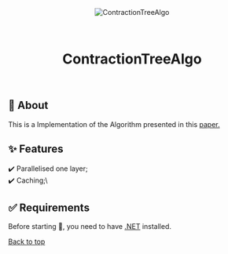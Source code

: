 <div align="center" id="top"> 
  <img src="./.github/app.gif" alt="ContractionTreeAlgo" />

  &#xa0;

  <!-- <a href="https://contractiontreealgo.netlify.app">Demo</a> -->
</div>

<h1 align="center">ContractionTreeAlgo</h1>

<!-- Status -->

<!-- <h4 align="center"> 
	🚧  ContractionTreeAlgo 🚀 Under construction...  🚧
</h4> 
-->

<br>

## :dart: About ##

This is a Implementation of the Algorithm presented in this 
<a href="https://arxiv.org/abs/2209.02895v1" target="_blank">paper.</a>

## :sparkles: Features ##

:heavy_check_mark: Parallelised one layer;\
:heavy_check_mark: Caching;\

## :white_check_mark: Requirements ##

Before starting :checkered_flag:, you need to have [.NET](https://dotnet.microsoft.com/en-us/download) installed.

<a href="#top">Back to top</a>
